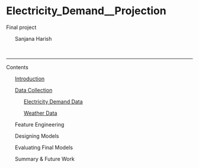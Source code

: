 # Electricity_Demand__Projection
Final project 

<ul>Sanjana Harish</ul>

<br><hr>

Contents
<ol><a href="https://github.com/sanjithsmurthy/Electricity_Demand__Projection_Using_AI/blob/main/README.md">Introduction</a></ol>
<ol><a href="https://github.com/sanjithsmurthy/Electricity_Demand__Projection_Using_AI/blob/main/Web_Scraping.py">Data Collection</a>
<ol><a href="https://raw.githubusercontent.com/sanjithsmurthy/Electricity_Demand__Projection_Using_AI/refs/heads/main/delhi_load_data_2022_Final.csv">Electricity Demand Data</a></ol>
<ol><a href="https://github.com/sanjithsmurthy/Electricity_Demand__Projection_Using_AI/blob/main/delhi_weather_data_2022_Final.csv">Weather Data</a></ol></ol>
<ol>Feature Engineering</ol>
<ol>Designing Models</ol>
<ol>Evaluating Final Models</ol>
<ol>Summary & Future Work</ol>
